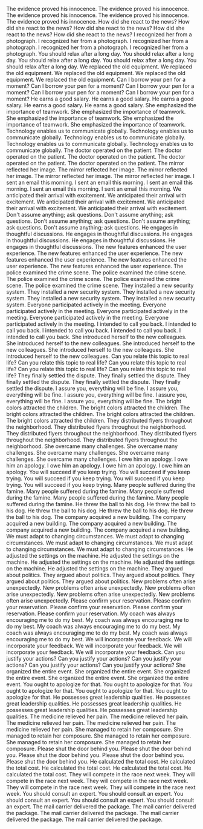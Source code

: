 The evidence proved his innocence.
The evidence proved his innocence.
The evidence proved his innocence.
The evidence proved his innocence.
The evidence proved his innocence.
How did she react to the news?
How did she react to the news?
How did she react to the news?
How did she react to the news?
How did she react to the news?
I recognized her from a photograph.
I recognized her from a photograph.
I recognized her from a photograph.
I recognized her from a photograph.
I recognized her from a photograph.
You should relax after a long day.
You should relax after a long day.
You should relax after a long day.
You should relax after a long day.
You should relax after a long day.
We replaced the old equipment.
We replaced the old equipment.
We replaced the old equipment.
We replaced the old equipment.
We replaced the old equipment.
Can I borrow your pen for a moment?
Can I borrow your pen for a moment?
Can I borrow your pen for a moment?
Can I borrow your pen for a moment?
Can I borrow your pen for a moment?
He earns a good salary.
He earns a good salary.
He earns a good salary.
He earns a good salary.
He earns a good salary.
She emphasized the importance of teamwork.
She emphasized the importance of teamwork.
She emphasized the importance of teamwork.
She emphasized the importance of teamwork.
She emphasized the importance of teamwork.
Technology enables us to communicate globally.
Technology enables us to communicate globally.
Technology enables us to communicate globally.
Technology enables us to communicate globally.
Technology enables us to communicate globally.
The doctor operated on the patient.
The doctor operated on the patient.
The doctor operated on the patient.
The doctor operated on the patient.
The doctor operated on the patient.
The mirror reflected her image.
The mirror reflected her image.
The mirror reflected her image.
The mirror reflected her image.
The mirror reflected her image.
I sent an email this morning.
I sent an email this morning.
I sent an email this morning.
I sent an email this morning.
I sent an email this morning.
We anticipated their arrival with excitement.
We anticipated their arrival with excitement.
We anticipated their arrival with excitement.
We anticipated their arrival with excitement.
We anticipated their arrival with excitement.
Don't assume anything; ask questions.
Don't assume anything; ask questions.
Don't assume anything; ask questions.
Don't assume anything; ask questions.
Don't assume anything; ask questions.
He engages in thoughtful discussions.
He engages in thoughtful discussions.
He engages in thoughtful discussions.
He engages in thoughtful discussions.
He engages in thoughtful discussions.
The new features enhanced the user experience.
The new features enhanced the user experience.
The new features enhanced the user experience.
The new features enhanced the user experience.
The new features enhanced the user experience.
The police examined the crime scene.
The police examined the crime scene.
The police examined the crime scene.
The police examined the crime scene.
The police examined the crime scene.
They installed a new security system.
They installed a new security system.
They installed a new security system.
They installed a new security system.
They installed a new security system.
Everyone participated actively in the meeting.
Everyone participated actively in the meeting.
Everyone participated actively in the meeting.
Everyone participated actively in the meeting.
Everyone participated actively in the meeting.
I intended to call you back.
I intended to call you back.
I intended to call you back.
I intended to call you back.
I intended to call you back.
She introduced herself to the new colleagues.
She introduced herself to the new colleagues.
She introduced herself to the new colleagues.
She introduced herself to the new colleagues.
She introduced herself to the new colleagues.
Can you relate this topic to real life?
Can you relate this topic to real life?
Can you relate this topic to real life?
Can you relate this topic to real life?
Can you relate this topic to real life?
They finally settled the dispute.
They finally settled the dispute.
They finally settled the dispute.
They finally settled the dispute.
They finally settled the dispute.
I assure you, everything will be fine.
I assure you, everything will be fine.
I assure you, everything will be fine.
I assure you, everything will be fine.
I assure you, everything will be fine.
The bright colors attracted the children.
The bright colors attracted the children.
The bright colors attracted the children.
The bright colors attracted the children.
The bright colors attracted the children.
They distributed flyers throughout the neighborhood.
They distributed flyers throughout the neighborhood.
They distributed flyers throughout the neighborhood.
They distributed flyers throughout the neighborhood.
They distributed flyers throughout the neighborhood.
She overcame many challenges.
She overcame many challenges.
She overcame many challenges.
She overcame many challenges.
She overcame many challenges.
I owe him an apology.
I owe him an apology.
I owe him an apology.
I owe him an apology.
I owe him an apology.
You will succeed if you keep trying.
You will succeed if you keep trying.
You will succeed if you keep trying.
You will succeed if you keep trying.
You will succeed if you keep trying.
Many people suffered during the famine.
Many people suffered during the famine.
Many people suffered during the famine.
Many people suffered during the famine.
Many people suffered during the famine.
He threw the ball to his dog.
He threw the ball to his dog.
He threw the ball to his dog.
He threw the ball to his dog.
He threw the ball to his dog.
The company acquired a new building.
The company acquired a new building.
The company acquired a new building.
The company acquired a new building.
The company acquired a new building.
We must adapt to changing circumstances.
We must adapt to changing circumstances.
We must adapt to changing circumstances.
We must adapt to changing circumstances.
We must adapt to changing circumstances.
He adjusted the settings on the machine.
He adjusted the settings on the machine.
He adjusted the settings on the machine.
He adjusted the settings on the machine.
He adjusted the settings on the machine.
They argued about politics.
They argued about politics.
They argued about politics.
They argued about politics.
They argued about politics.
New problems often arise unexpectedly.
New problems often arise unexpectedly.
New problems often arise unexpectedly.
New problems often arise unexpectedly.
New problems often arise unexpectedly.
Please confirm your reservation.
Please confirm your reservation.
Please confirm your reservation.
Please confirm your reservation.
Please confirm your reservation.
My coach was always encouraging me to do my best.
My coach was always encouraging me to do my best.
My coach was always encouraging me to do my best.
My coach was always encouraging me to do my best.
My coach was always encouraging me to do my best.
We will incorporate your feedback.
We will incorporate your feedback.
We will incorporate your feedback.
We will incorporate your feedback.
We will incorporate your feedback.
Can you justify your actions?
Can you justify your actions?
Can you justify your actions?
Can you justify your actions?
Can you justify your actions?
She organized the entire event.
She organized the entire event.
She organized the entire event.
She organized the entire event.
She organized the entire event.
You ought to apologize for that.
You ought to apologize for that.
You ought to apologize for that.
You ought to apologize for that.
You ought to apologize for that.
He possesses great leadership qualities.
He possesses great leadership qualities.
He possesses great leadership qualities.
He possesses great leadership qualities.
He possesses great leadership qualities.
The medicine relieved her pain.
The medicine relieved her pain.
The medicine relieved her pain.
The medicine relieved her pain.
The medicine relieved her pain.
She managed to retain her composure.
She managed to retain her composure.
She managed to retain her composure.
She managed to retain her composure.
She managed to retain her composure.
Please shut the door behind you.
Please shut the door behind you.
Please shut the door behind you.
Please shut the door behind you.
Please shut the door behind you.
He calculated the total cost.
He calculated the total cost.
He calculated the total cost.
He calculated the total cost.
He calculated the total cost.
They will compete in the race next week.
They will compete in the race next week.
They will compete in the race next week.
They will compete in the race next week.
They will compete in the race next week.
You should consult an expert.
You should consult an expert.
You should consult an expert.
You should consult an expert.
You should consult an expert.
The mail carrier delivered the package.
The mail carrier delivered the package.
The mail carrier delivered the package.
The mail carrier delivered the package.
The mail carrier delivered the package.
